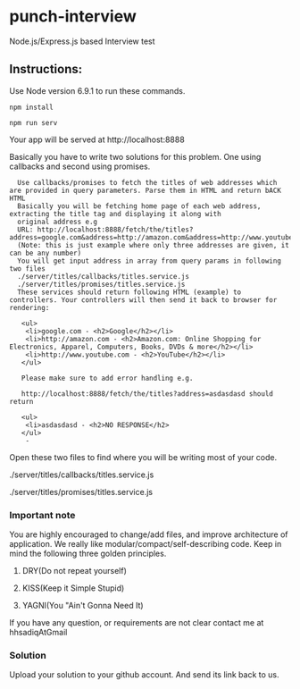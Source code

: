 # punch-interview
Node.js/Express.js based Interview test



## Instructions:
Use Node version 6.9.1 to run these commands.

`npm install`

`npm run serv`

Your app will be served at http://localhost:8888

Basically you have to write two solutions for this problem. One using callbacks and second using promises.

```
  Use callbacks/promises to fetch the titles of web addresses which are provided in query parameters. Parse them in HTML and return bACK HTML
  Basically you will be fetching home page of each web address, extracting the title tag and displaying it along with
  original address e.g
  URL: http://localhost:8888/fetch/the/titles?address=google.com&address=http://amazon.com&address=http://www.youtube.com
  (Note: this is just example where only three addresses are given, it can be any number)
  You will get input address in array from query params in following two files 
  ./server/titles/callbacks/titles.service.js  
  ./server/titles/promises/titles.service.js
  These services should return following HTML (example) to controllers. Your controllers will then send it back to browser for rendering:

   <ul>
    <li>google.com - <h2>Google</h2></li>
    <li>http://amazon.com - <h2>Amazon.com: Online Shopping for Electronics, Apparel, Computers, Books, DVDs & more</h2></li>
    <li>http://www.youtube.com - <h2>YouTube</h2></li>
   </ul>
   
   Please make sure to add error handling e.g.
   
   http://localhost:8888/fetch/the/titles?address=asdasdasd should return
   
   <ul>
    <li>asdasdasd - <h2>NO RESPONSE</h2>
   </ul>
    - 
```

Open these two files to find where you will be writing most of your code. 

./server/titles/callbacks/titles.service.js

./server/titles/promises/titles.service.js


### Important note

You are highly encouraged to change/add files, and improve
architecture of application. We really like modular/compact/self-describing code. Keep in mind the following three golden principles.

1. DRY(Do not repeat yourself)

2. KISS(Keep it Simple Stupid)

3. YAGNI(You "Ain't Gonna Need It)


If you have any question, or requirements are not clear contact me at hhsadiqAtGmail


### Solution

Upload your solution to your github account. And send its link back to us.
